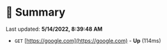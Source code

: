 # 📖 Summary
Last updated: **5/14/2022, 8:39:48 AM**

- `GET` [https://google.com](https://google.com) - **Up** (114ms)
